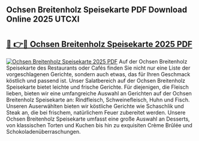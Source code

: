 ## Ochsen Breitenholz Speisekarte PDF Download Online 2025 UTCXI

# <h2><a href="http://gcc2lan.nevu.top/?p=Ochsen+Breitenholz+Speisekarte">🔗 👉🔴 Ochsen Breitenholz Speisekarte 2025 PDF</a></h2>

[![Ochsen Breitenholz Speisekarte 2025 PDF](https://i.imgur.com/dBaPXMq.png)](http://gcc2lan.nevu.top/?p=Ochsen+Breitenholz+Speisekarte)
Auf der Ochsen Breitenholz Speisekarte des Restaurants oder Cafés finden Sie nicht nur eine Liste der vorgeschlagenen Gerichte, sondern auch etwas, das für Ihren Geschmack köstlich und passend ist. Unser Salatbereich auf der Ochsen Breitenholz Speisekarte bietet leichte und frische Gerichte. Für diejenigen, die Fleisch lieben, bieten wir eine umfangreiche Auswahl an Gerichten auf der Ochsen Breitenholz Speisekarte an: Rindfleisch, Schweinefleisch, Huhn und Fisch. Unseren Auserwählten bieten wir köstliche Gerichte wie Schaschlik und Steak an, die bei frischem, natürlichem Feuer zubereitet werden. Unsere Ochsen Breitenholz Speisekarte umfasst eine große Auswahl an Desserts, von klassischen Torten und Kuchen bis hin zu exquisiten Crème Brûlée und Schokoladenüberraschungen.
